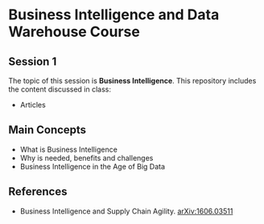 # Business Intelligence and Data Warehouse Course

## Session 1

The topic of this session is **Business Intelligence**. This repository includes the content discussed in class:

  - Articles

## Main Concepts

  - What is Business Intelligence
  - Why is needed, benefits and challenges
  - Business Intelligence in the Age of Big Data
  
## References

  - Business Intelligence and Supply Chain Agility. [arXiv:1606.03511](https://arxiv.org/abs/1606.03511)
